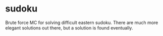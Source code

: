# sudoku

Brute force MC for solving difficult eastern sudoku. There are much more elegant solutions out there, but a
solution is found eventually. 